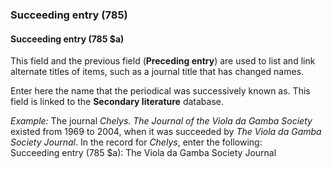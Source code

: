 ### Succeeding entry (785)

#### Succeeding entry (785 $a)
This field and the previous field (**Preceding entry**) are used to list and link alternate titles of items, such as a
journal title that has changed names.

Enter here the name that the periodical was successively known as. This field is linked to the **Secondary literature**
database.

_Example:_ The journal _Chelys. The Journal of the Viola da Gamba Society_ existed from 1969 to 2004, when it was
succeeded by _The Viola da Gamba Society Journal_. In the record for _Chelys_, enter the following:  
Succeeding entry (785 $a): The Viola da Gamba Society Journal
